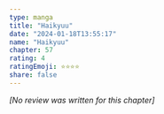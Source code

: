```yaml
---
type: manga
title: "Haikyuu"
date: "2024-01-18T13:55:17"
name: "Haikyuu"
chapter: 57
rating: 4
ratingEmoji: ⭐️⭐️⭐️⭐️
share: false
---
```


_[No review was written for this chapter]_
